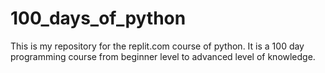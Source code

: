 # 100_days_of_python
This is my repository for the replit.com course of python. It is a 100 day programming course from beginner level to advanced level of knowledge.
